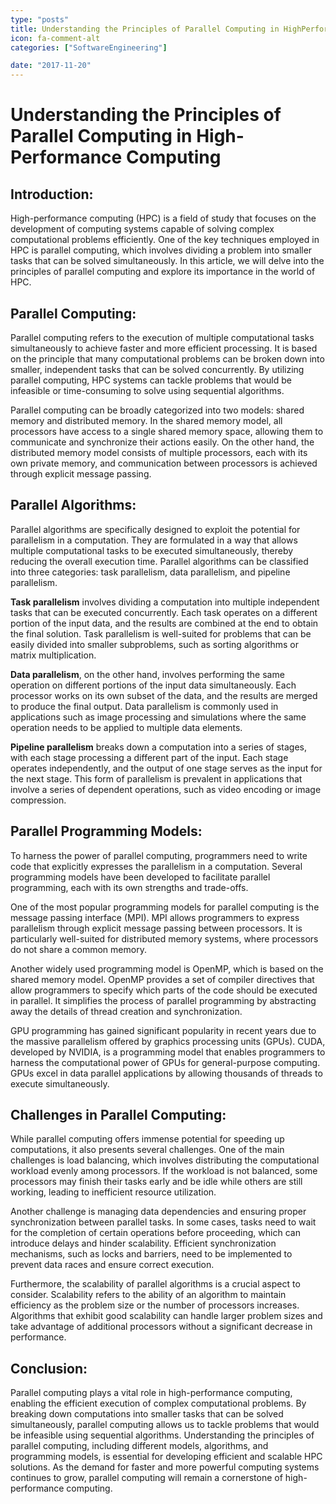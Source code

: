 ```yaml
---
type: "posts"
title: Understanding the Principles of Parallel Computing in HighPerformance Computing
icon: fa-comment-alt
categories: ["SoftwareEngineering"]

date: "2017-11-20"
---
```




# Understanding the Principles of Parallel Computing in High-Performance Computing

## Introduction:
High-performance computing (HPC) is a field of study that focuses on the development of computing systems capable of solving complex computational problems efficiently. One of the key techniques employed in HPC is parallel computing, which involves dividing a problem into smaller tasks that can be solved simultaneously. In this article, we will delve into the principles of parallel computing and explore its importance in the world of HPC.

## Parallel Computing:
Parallel computing refers to the execution of multiple computational tasks simultaneously to achieve faster and more efficient processing. It is based on the principle that many computational problems can be broken down into smaller, independent tasks that can be solved concurrently. By utilizing parallel computing, HPC systems can tackle problems that would be infeasible or time-consuming to solve using sequential algorithms.

Parallel computing can be broadly categorized into two models: shared memory and distributed memory. In the shared memory model, all processors have access to a single shared memory space, allowing them to communicate and synchronize their actions easily. On the other hand, the distributed memory model consists of multiple processors, each with its own private memory, and communication between processors is achieved through explicit message passing.

## Parallel Algorithms:
Parallel algorithms are specifically designed to exploit the potential for parallelism in a computation. They are formulated in a way that allows multiple computational tasks to be executed simultaneously, thereby reducing the overall execution time. Parallel algorithms can be classified into three categories: task parallelism, data parallelism, and pipeline parallelism.

**Task parallelism** involves dividing a computation into multiple independent tasks that can be executed concurrently. Each task operates on a different portion of the input data, and the results are combined at the end to obtain the final solution. Task parallelism is well-suited for problems that can be easily divided into smaller subproblems, such as sorting algorithms or matrix multiplication.

**Data parallelism**, on the other hand, involves performing the same operation on different portions of the input data simultaneously. Each processor works on its own subset of the data, and the results are merged to produce the final output. Data parallelism is commonly used in applications such as image processing and simulations where the same operation needs to be applied to multiple data elements.

**Pipeline parallelism** breaks down a computation into a series of stages, with each stage processing a different part of the input. Each stage operates independently, and the output of one stage serves as the input for the next stage. This form of parallelism is prevalent in applications that involve a series of dependent operations, such as video encoding or image compression.

## Parallel Programming Models:
To harness the power of parallel computing, programmers need to write code that explicitly expresses the parallelism in a computation. Several programming models have been developed to facilitate parallel programming, each with its own strengths and trade-offs.

One of the most popular programming models for parallel computing is the message passing interface (MPI). MPI allows programmers to express parallelism through explicit message passing between processors. It is particularly well-suited for distributed memory systems, where processors do not share a common memory.

Another widely used programming model is OpenMP, which is based on the shared memory model. OpenMP provides a set of compiler directives that allow programmers to specify which parts of the code should be executed in parallel. It simplifies the process of parallel programming by abstracting away the details of thread creation and synchronization.

GPU programming has gained significant popularity in recent years due to the massive parallelism offered by graphics processing units (GPUs). CUDA, developed by NVIDIA, is a programming model that enables programmers to harness the computational power of GPUs for general-purpose computing. GPUs excel in data parallel applications by allowing thousands of threads to execute simultaneously.

## Challenges in Parallel Computing:
While parallel computing offers immense potential for speeding up computations, it also presents several challenges. One of the main challenges is load balancing, which involves distributing the computational workload evenly among processors. If the workload is not balanced, some processors may finish their tasks early and be idle while others are still working, leading to inefficient resource utilization.

Another challenge is managing data dependencies and ensuring proper synchronization between parallel tasks. In some cases, tasks need to wait for the completion of certain operations before proceeding, which can introduce delays and hinder scalability. Efficient synchronization mechanisms, such as locks and barriers, need to be implemented to prevent data races and ensure correct execution.

Furthermore, the scalability of parallel algorithms is a crucial aspect to consider. Scalability refers to the ability of an algorithm to maintain efficiency as the problem size or the number of processors increases. Algorithms that exhibit good scalability can handle larger problem sizes and take advantage of additional processors without a significant decrease in performance.

## Conclusion:
Parallel computing plays a vital role in high-performance computing, enabling the efficient execution of complex computational problems. By breaking down computations into smaller tasks that can be solved simultaneously, parallel computing allows us to tackle problems that would be infeasible using sequential algorithms. Understanding the principles of parallel computing, including different models, algorithms, and programming models, is essential for developing efficient and scalable HPC solutions. As the demand for faster and more powerful computing systems continues to grow, parallel computing will remain a cornerstone of high-performance computing.
